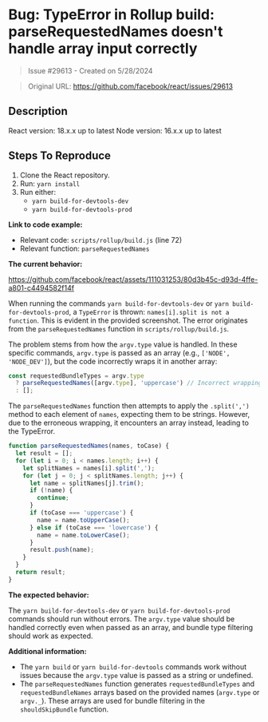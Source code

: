 # Bug: TypeError in Rollup build: parseRequestedNames doesn't handle array input correctly

> Issue #29613 - Created on 5/28/2024

> Original URL: https://github.com/facebook/react/issues/29613

## Description

<!--
Please provide a clear and concise description of what the bug is. Include
screenshots if needed. Please test using the latest version of the relevant
React packages to make sure your issue has not already been fixed.
-->

React version: 18.x.x up to latest
Node version: 16.x.x up to latest

## Steps To Reproduce

1. Clone the React repository.
2. Run: `yarn install`
3. Run either:
    - `yarn build-for-devtools-dev`
    - `yarn build-for-devtools-prod`

**Link to code example:**

- Relevant code: `scripts/rollup/build.js` (line 72)
- Relevant function: `parseRequestedNames`

**The current behavior:**

https://github.com/facebook/react/assets/111031253/80d3b45c-d93d-4ffe-a801-c4494582f14f

When running the commands `yarn build-for-devtools-dev` or `yarn build-for-devtools-prod`, a `TypeError` is thrown: `names[i].split is not a function`. This is evident in the provided screenshot. The error originates from the `parseRequestedNames` function in `scripts/rollup/build.js`.

The problem stems from how the `argv.type` value is handled. In these specific commands, `argv.type` is passed as an array (e.g., `['NODE', 'NODE_DEV']`), but the code incorrectly wraps it in another array:

```jsx
const requestedBundleTypes = argv.type
  ? parseRequestedNames([argv.type], 'uppercase') // Incorrect wrapping
  : [];

```

The `parseRequestedNames` function then attempts to apply the `.split(',')` method to each element of `names`, expecting them to be strings. However, due to the erroneous wrapping, it encounters an array instead, leading to the TypeError.

```jsx
function parseRequestedNames(names, toCase) {
  let result = [];
  for (let i = 0; i < names.length; i++) {
    let splitNames = names[i].split(',');
    for (let j = 0; j < splitNames.length; j++) {
      let name = splitNames[j].trim();
      if (!name) {
        continue;
      }
      if (toCase === 'uppercase') {
        name = name.toUpperCase();
      } else if (toCase === 'lowercase') {
        name = name.toLowerCase();
      }
      result.push(name);
    }
  }
  return result;
}

```

**The expected behavior:**

The `yarn build-for-devtools-dev` or `yarn build-for-devtools-prod` commands should run without errors. The `argv.type` value should be handled correctly even when passed as an array, and bundle type filtering should work as expected.

**Additional information:**

- The `yarn build` or `yarn build-for-devtools` commands work without issues because the `argv.type` value is passed as a string or undefined.
- The `parseRequestedNames` function generates `requestedBundleTypes` and `requestedBundleNames` arrays based on the provided names (`argv.type` or `argv._`). These arrays are used for bundle filtering in the `shouldSkipBundle` function.
